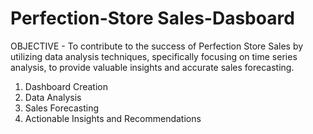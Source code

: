 # Perfection-Store Sales-Dasboard

OBJECTIVE - To contribute to the success of Perfection Store Sales by utilizing data analysis techniques, specifically focusing on time series analysis, to provide valuable insights and accurate sales forecasting.

1. Dashboard Creation
2. ﻿﻿﻿Data Analysis
3. ﻿﻿﻿Sales Forecasting
4. ﻿﻿﻿Actionable Insights and Recommendations
   
